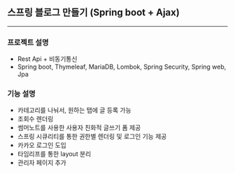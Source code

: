 ## 스프링 블로그 만들기 (Spring boot + Ajax)

<hr/>

### 프로젝트 설명

- Rest Api + 비동기통신
- Spring boot, Thymeleaf, MariaDB, Lombok, Spring Security, Spring web, Jpa


### 기능 설명

- 카테고리를 나눠서, 원하는 탭에 글 등록 가능
- 조회수 렌더링
- 썸머노트를 사용한 사용자 친화적 글쓰기 폼 제공
- 스프링 시큐리티를 통한 권한별 렌더링 및 로그인 기능 제공
- 카카오 로그인 도입
- 타임리프를 통한 layout 분리
- 관리자 페이지 추가 
